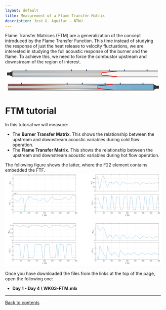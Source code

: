 ```yaml
---
layout: default
title: Measurement of a Flame Transfer Matrix
description: José G. Aguilar - NTNU
---
```

Flame Transfer Matrices (FTM) are a generalization of the concept introduced by the Flame Transfer Function. This time instead of studying the response of just the heat release to velocity fluctuations, we are interested in studying the full acoustic response of the burner and the flame. To achieve this, we need to force the combustor upstream and downstream of the region of interest.

![FTM_UF_gif](/assets/FTM_UF_HF_CO.gif)
![FTM_DF_gif](/assets/FTM_DF_HF_CO.gif)

# FTM tutorial
In this tutorial we will measure:
* The **Burner Transfer Matrix**. This shows the relationship between the upstream and downstream acoustic variables during cold flow operation.
* The **Flame Transfer Matrix**. This shows the relationship between the upstream and downstream acoustic variables during hot flow operation.

The following figure shows the latter, where the F22 element contains embedded the FTF.
![FTM_png](/assets/FTM.png)

Once you have downloaded the files from the links at the top of the page, open the following one:
*  **Day 1 - Day 4 \ WK03-FTM.mlx**

* * *

[Back to contents](./)
